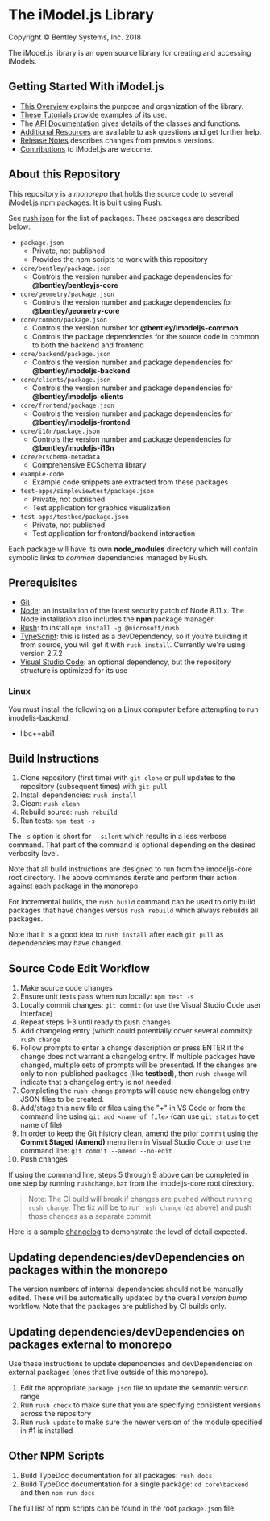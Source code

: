 ﻿# The iModel.js Library

Copyright © Bentley Systems, Inc. 2018

The iModel.js library is an open source library for creating and accessing iModels.

## Getting Started With iModel.js

* [This Overview](./docs/index) explains the purpose and organization of the library.
* [These Tutorials](./docs/tutorials/index) provide examples of its use.
* The [API Documentation](./api/) gives details of the classes and functions.
* [Additional Resources](./docs/learning/CommunityResources) are available to ask questions and get further help.
* [Release Notes](./ReleaseNotes) describes changes from previous versions.
* [Contributions](./Contributing) to iModel.js are welcome.

## About this Repository

This repository is a *monorepo* that holds the source code to several iModel.js npm packages. It is built using [Rush](http://rushjs.io/).

See [rush.json](./rush.json) for the list of packages. These packages are described below:

* `package.json`
  * Private, not published
  * Provides the npm scripts to work with this repository
* `core/bentley/package.json`
  * Controls the version number and package dependencies for **@bentley/bentleyjs-core**
* `core/geometry/package.json`
  * Controls the version number and package dependencies for **@bentley/geometry-core**
* `core/common/package.json`
  * Controls the version number for **@bentley/imodeljs-common**
  * Controls the package dependencies for the source code in common to both the backend and frontend
* `core/backend/package.json`
  * Controls the version number and package dependencies for **@bentley/imodeljs-backend**
* `core/clients/package.json`
  * Controls the version number and package dependencies for **@bentley/imodeljs-clients**
* `core/frontend/package.json`
  * Controls the version number and package dependencies for **@bentley/imodeljs-frontend**
* `core/i18n/package.json`
  * Controls the version number and package dependencies for **@bentley/imodeljs-i18n**
* `core/ecschema-metadata`
  * Comprehensive ECSchema library
* `example-code`
  * Example code snippets are extracted from these packages
* `test-apps/simpleviewtest/package.json`
  * Private, not published
  * Test application for graphics visualization
* `test-apps/testbed/package.json`
  * Private, not published
  * Test application for frontend/backend interaction

Each package will have its own **node_modules** directory which will contain symbolic links to *common* dependencies managed by Rush.

## Prerequisites

* [Git](https://git-scm.com/)
* [Node](https://nodejs.org/en/): an installation of the latest security patch of Node 8.11.x. The Node installation also includes the **npm** package manager.
* [Rush](https://github.com/Microsoft/web-build-tools/wiki/Rush): to install `npm install -g @microsoft/rush`
* [TypeScript](https://www.typescriptlang.org/): this is listed as a devDependency, so if you're building it from source, you will get it with `rush install`. Currently we're using version 2.7.2
* [Visual Studio Code](https://code.visualstudio.com/): an optional dependency, but the repository structure is optimized for its use

### Linux

You must install the following on a Linux computer before attempting to run imodeljs-backend:

* libc++abi1

## Build Instructions

1. Clone repository (first time) with `git clone` or pull updates to the repository (subsequent times) with `git pull`
2. Install dependencies: `rush install`
3. Clean: `rush clean`
4. Rebuild source: `rush rebuild`
5. Run tests: `npm test -s`

The `-s` option is short for `--silent` which results in a less verbose command.
That part of the command is optional depending on the desired verbosity level.

Note that all build instructions are designed to run from the imodeljs-core root directory.
The above commands iterate and perform their action against each package in the monorepo.

For incremental builds, the `rush build` command can be used to only build packages that have changes versus `rush rebuild` which always rebuilds all packages.

Note that it is a good idea to `rush install` after each `git pull` as dependencies may have changed.

## Source Code Edit Workflow

1. Make source code changes
2. Ensure unit tests pass when run locally: `npm test -s`
3. Locally commit changes: `git commit` (or use the Visual Studio Code user interface)
4. Repeat steps 1-3 until ready to push changes
5. Add changelog entry (which could potentially cover several commits): `rush change`
6. Follow prompts to enter a change description or press ENTER if the change does not warrant a changelog entry. If multiple packages have changed, multiple sets of prompts will be presented. If the changes are only to non-published packages (like **testbed**), then `rush change` will indicate that a changelog entry is not needed.
7. Completing the `rush change` prompts will cause new changelog entry JSON files to be created.
8. Add/stage this new file or files using the "+" in VS Code or from the command line using `git add <name of file>` (can use `git status` to get name of file)
9. In order to keep the Git history clean, amend the prior commit using the **Commit Staged (Amend)** menu item in Visual Studio Code or use the command line: `git commit --amend --no-edit`
10. Push changes

If using the command line, steps 5 through 9 above can be completed in one step by running `rushchange.bat` from the imodeljs-core root directory.
> Note: The CI build will break if changes are pushed without running `rush change`. The fix will be to run `rush change` (as above) and push those changes as a separate commit.

Here is a sample [changelog](https://github.com/Microsoft/web-build-tools/blob/master/apps/rush/CHANGELOG.md) to demonstrate the level of detail expected.

## Updating dependencies/devDependencies on packages within the monorepo

The version numbers of internal dependencies should not be manually edited.
These will be automatically updated by the overall *version bump* workflow.
Note that the packages are published by CI builds only.

## Updating dependencies/devDependencies on packages external to monorepo

Use these instructions to update dependencies and devDependencies on external packages (ones that live outside of this monorepo).

1. Edit the appropriate `package.json` file to update the semantic version range
2. Run `rush check` to make sure that you are specifying consistent versions across the repository
3. Run `rush update` to make sure the newer version of the module specified in #1 is installed

## Other NPM Scripts

1. Build TypeDoc documentation for all packages: `rush docs`
2. Build TypeDoc documentation for a single package: `cd core\backend` and then `npm run docs`

The full list of npm scripts can be found in the root `package.json` file.
